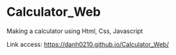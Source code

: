 # Calculator_Web
Making a calculator using Html, Css, Javascript

Link access: https://danh0210.github.io/Calculator_Web/